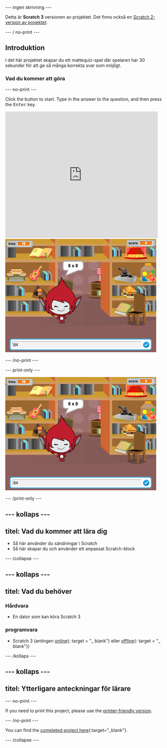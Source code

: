 \--- ingen skrivning \---

Detta är **Scratch 3** versionen av projektet. Det finns också en [Scratch 2-version av projektet](https://projects.raspberrypi.org/en/projects/brain-game-scratch2).

\--- / no-print \---

## Introduktion

I det här projektet skapar du ett mattequiz-spel där spelaren har 30 sekunder för att ge så många korrekta svar som möjligt.

### Vad du kommer att göra

\--- no-print \---

Click the button to start. Type in the answer to the question, and then press the <kbd>Enter</kbd> key.

<div class="scratch-preview">
  <iframe allowtransparency="true" width="485" height="402" src="https://scratch.mit.edu/projects/embed/250234955/?autostart=false" frameborder="0" scrolling="no"></iframe>
  <img src="images/brain-final.png">
</div>

\--- /no-print \---

\--- print-only \---

![Brain Game](images/brain-final.png)

\--- /print-only \---

## \--- kollaps \---

## titel: Vad du kommer att lära dig

+ Så här använder du sändningar i Scratch
+ Så här skapar du och använder ett anpassat Scratch-block

\--- /collapse \---

## \--- kollaps \---

## titel: Vad du behöver

### Hårdvara

+ En dator som kan köra Scratch 3

### programvara

+ Scratch 3 (antingen [online](http://rpf.io/scratchon){: target = "_ blank"} eller [offline](http://rpf.io/scratchoff){: target = "_ blank"})

\--- /kollaps \---

## \--- kollaps \---

## titel: Ytterligare anteckningar för lärare

\--- no-print \---

If you need to print this project, please use the [printer-friendly version](https://projects.raspberrypi.org/en/projects/brain-game/print).

\--- /no-print \---

You can find the [completed project here](http://rpf.io/p/en/brain-game-get){:target="_blank"}.

\--- /collapse \---